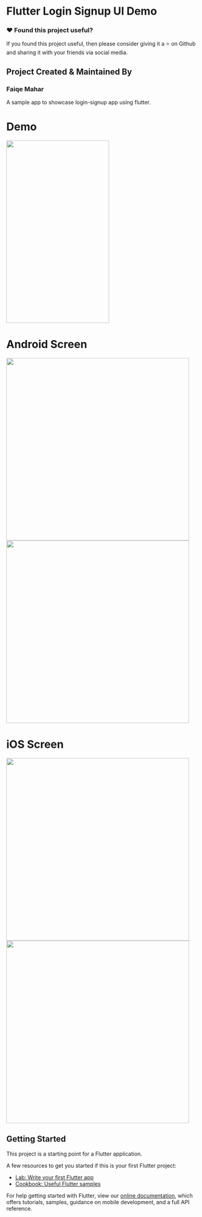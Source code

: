 # Flutter Login Signup UI Demo

### :heart: Found this project useful?

If you found this project useful, then please consider giving it a :star: on Github and sharing it with your friends via social media.

## Project Created & Maintained By

### Faiqe Mahar
A sample app to showcase login-signup app using flutter. 

# Demo
<img height="480px" width="270px" src="https://github.com/flutter-devs/flutter_login-signup_demo/blob/master/screens/demo.gif">



# Android Screen
<img height="480px" src="https://github.com/flutter-devs/flutter_login-signup_demo/blob/master/screens/android1.png">  <img height="480px" src="https://github.com/flutter-devs/flutter_login-signup_demo/blob/master/screens/android2.png">


# iOS Screen
<img height="480px" src="https://github.com/flutter-devs/flutter_login-signup_demo/blob/master/screens/iphone1.png"> <img height="480px" src="https://github.com/flutter-devs/flutter_login-signup_demo/blob/master/screens/iphone2.png">


## Getting Started

This project is a starting point for a Flutter application.

A few resources to get you started if this is your first Flutter project:

- [Lab: Write your first Flutter app](https://flutter.dev/docs/get-started/codelab)
- [Cookbook: Useful Flutter samples](https://flutter.dev/docs/cookbook)

For help getting started with Flutter, view our 
[online documentation](https://flutter.dev/docs), which offers tutorials, 
samples, guidance on mobile development, and a full API reference.
